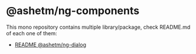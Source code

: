 <!-- ### LOOKING FOR MAINTAINER. PLEASE PING [@voronianski](https://twitter.com/voronianski)! -->
# @ashetm/ng-components

<!-- [![build status](http://img.shields.io/travis/likeastore/ngDialog.svg)](https://travis-ci.org/likeastore/ngDialog) -->
<!-- [![npm version](http://badge.fury.io/js/ng-dialog.svg)](http://badge.fury.io/js/ng-dialog) -->
<!-- [![github tag](https://img.shields.io/github/tag/likeastore/ngDialog.svg)](https://github.com/likeastore/ngDialog/tags) -->
<!-- [![Download Count](https://img.shields.io/npm/dm/ng-dialog.svg)](http://www.npmjs.com/package/ng-dialog) -->
<!-- [![Code Climate](https://codeclimate.com/github/likeastore/ngDialog/badges/gpa.svg)](https://codeclimate.com/github/likeastore/ngDialog) -->

<!-- ### [Demo](http://likeastore.github.io/ngDialog) -->

This mono repository contains multiple library/package, check README.md of each one of them: 

* [README @ashetm/ng-dialog](https://github.com/AsheTM/ng-components/blob/main/packages/ng-dialog/README.md)

